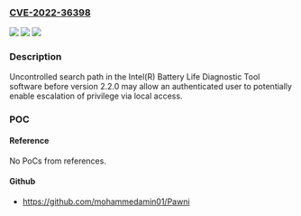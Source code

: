 ### [CVE-2022-36398](https://cve.mitre.org/cgi-bin/cvename.cgi?name=CVE-2022-36398)
![](https://img.shields.io/static/v1?label=Product&message=Intel(R)%20Battery%20Life%20Diagnostic%20Tool%20software&color=blue)
![](https://img.shields.io/static/v1?label=Version&message=%3D%20before%20version%202.2.0%20&color=brighgreen)
![](https://img.shields.io/static/v1?label=Vulnerability&message=escalation%20of%20privilege&color=brighgreen)

### Description

Uncontrolled search path in the Intel(R) Battery Life Diagnostic Tool software before version 2.2.0 may allow an authenticated user to potentially enable escalation of privilege via local access.

### POC

#### Reference
No PoCs from references.

#### Github
- https://github.com/mohammedamin01/Pawni

